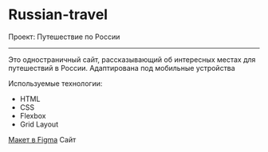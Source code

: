 # Russian-travel
Проект: Путешествие по России

------ ------ ------ ------ ------ ------ ------ ------ ------ ------ ------ ------ 

Это одностраничный сайт, рассказывающий об интересных местах для путешествий в России. 
Адаптирована под мобильные устройства

Используемые технологии: 
 * HTML
 * CSS
 * Flexbox
 * Grid Layout

[Макет в Figma](https://www.figma.com/file/5S2WSbEFL6awjVWJ0NWL8Q/Sprint-3_-Russia-_-desktop-%2B-mobile?node-id=28503%3A0)
Сайт

